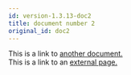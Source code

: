 ```yaml
---
id: version-1.3.13-doc2
title: document number 2
original_id: doc2
---
```


This is a link to [another document.](doc3.md)  
This is a link to an [external page.](http://www.example.com)
